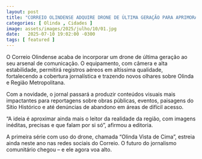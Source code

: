 ```yaml
---
layout: post
title: "CORREIO OLINDENSE ADQUIRE DRONE DE ÚLTIMA GERAÇÃO PARA APRIMORAR COBERTURA JORNALÍSTICA"
categories: [ Olinda , Cidades ]
image: assets/images/2025/julho/10/01.jpg
date:   2025-07-10 19:02:00 -0300
tags: [ featured ]
---
```

O Correio Olindense acaba de incorporar um drone de última geração ao seu arsenal de comunicação. O equipamento, com câmera e alta estabilidade, permitirá registros aéreos em altíssima qualidade, fortalecendo a cobertura jornalística e trazendo novos olhares sobre Olinda e Região Metropolitana.

Com a novidade, o jornal passará a produzir conteúdos visuais mais impactantes para reportagens sobre obras públicas, eventos, paisagens do Sítio Histórico e até denúncias de abandono em áreas de difícil acesso.

“A ideia é aproximar ainda mais o leitor da realidade da região, com imagens inéditas, precisas e que falam por si só”, afirmou a editoria.

A primeira série com uso do drone, chamada “Olinda Vista de Cima”, estreia ainda neste ano nas redes sociais do Correio. O futuro do jornalismo comunitário chegou – e ele agora voa alto.